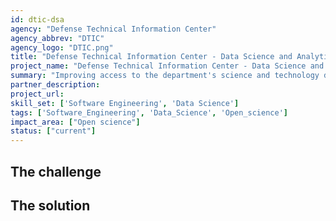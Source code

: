 ```yaml
---
id: dtic-dsa
agency: "Defense Technical Information Center"
agency_abbrev: "DTIC"
agency_logo: "DTIC.png"
title: "Defense Technical Information Center - Data Science and Analytics"
project_name: "Defense Technical Information Center - Data Science and Analytics"
summary: "Improving access to the department's science and technology data and analytics to rapidly, accurately, and reliably deliver the knowledge needed to create technology developments that will protect and enhance U.S. competitive advantage."
partner_description: 
project_url: 
skill_set: ['Software Engineering', 'Data Science']
tags: ['Software_Engineering', 'Data_Science', 'Open_science']
impact_area: ["Open science"]
status: ["current"]
---
```


## The challenge



## The solution 
